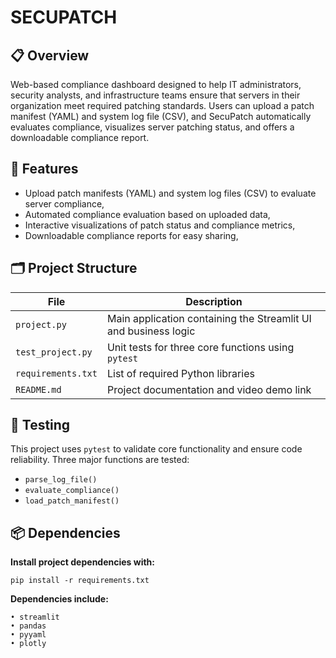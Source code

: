 # SECUPATCH

## 📋 Overview
Web-based compliance dashboard designed to help IT administrators, security analysts, and infrastructure teams ensure that servers in their organization meet required patching standards. Users can upload a patch manifest (YAML) and system log file (CSV), and SecuPatch automatically evaluates compliance, visualizes server patching status, and offers a downloadable compliance report.

## 🚀 Features
- Upload patch manifests (YAML) and system log files (CSV) to evaluate server compliance,
- Automated compliance evaluation based on uploaded data,
- Interactive visualizations of patch status and compliance metrics,
- Downloadable compliance reports for easy sharing,

## 🗂️ Project Structure
| File               | Description                                 |
|--------------------|---------------------------------------------|
| `project.py`        | Main application containing the Streamlit UI and business logic |
| `test_project.py`   | Unit tests for three core functions using `pytest` |
| `requirements.txt`  | List of required Python libraries |
| `README.md`         | Project documentation and video demo link |

## 🧪 Testing
This project uses `pytest` to validate core functionality and ensure code reliability. Three major functions are tested:

- `parse_log_file()`
- `evaluate_compliance()`
- `load_patch_manifest()`

## 📦 Dependencies
<b>Install project dependencies with:</b>

    pip install -r requirements.txt

<b>Dependencies include:</b>

    • streamlit
    • pandas
    • pyyaml
    • plotly
